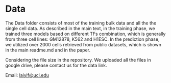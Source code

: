 # Data
The Data folder consists of most of the training bulk data and all the the single cell data.
As described in the main text, in the training phase, we trained three models based on different TFs combination, which is generally from three cell lines: GM12878, K562 and H1ESC. 
In the prediction phase, we utilized over 2000 cells retrieved from public datasets, which is shown in the main readme.md and in the paper.

Considering the file size in the repository. We uploaded all the files in google drive, please contact us for the data link.

Email: laiyif@uci.edu
